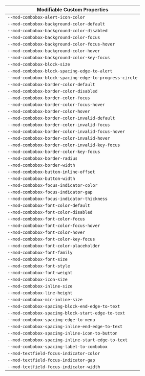| Modifiable Custom Properties                           |
| ------------------------------------------------------ |
| `--mod-combobox-alert-icon-color`                      |
| `--mod-combobox-background-color-default`              |
| `--mod-combobox-background-color-disabled`             |
| `--mod-combobox-background-color-focus`                |
| `--mod-combobox-background-color-focus-hover`          |
| `--mod-combobox-background-color-hover`                |
| `--mod-combobox-background-color-key-focus`            |
| `--mod-combobox-block-size`                            |
| `--mod-combobox-block-spacing-edge-to-alert`           |
| `--mod-combobox-block-spacing-edge-to-progress-circle` |
| `--mod-combobox-border-color-default`                  |
| `--mod-combobox-border-color-disabled`                 |
| `--mod-combobox-border-color-focus`                    |
| `--mod-combobox-border-color-focus-hover`              |
| `--mod-combobox-border-color-hover`                    |
| `--mod-combobox-border-color-invalid-default`          |
| `--mod-combobox-border-color-invalid-focus`            |
| `--mod-combobox-border-color-invalid-focus-hover`      |
| `--mod-combobox-border-color-invalid-hover`            |
| `--mod-combobox-border-color-invalid-key-focus`        |
| `--mod-combobox-border-color-key-focus`                |
| `--mod-combobox-border-radius`                         |
| `--mod-combobox-border-width`                          |
| `--mod-combobox-button-inline-offset`                  |
| `--mod-combobox-button-width`                          |
| `--mod-combobox-focus-indicator-color`                 |
| `--mod-combobox-focus-indicator-gap`                   |
| `--mod-combobox-focus-indicator-thickness`             |
| `--mod-combobox-font-color-default`                    |
| `--mod-combobox-font-color-disabled`                   |
| `--mod-combobox-font-color-focus`                      |
| `--mod-combobox-font-color-focus-hover`                |
| `--mod-combobox-font-color-hover`                      |
| `--mod-combobox-font-color-key-focus`                  |
| `--mod-combobox-font-color-placeholder`                |
| `--mod-combobox-font-family`                           |
| `--mod-combobox-font-size`                             |
| `--mod-combobox-font-style`                            |
| `--mod-combobox-font-weight`                           |
| `--mod-combobox-icon-size`                             |
| `--mod-combobox-inline-size`                           |
| `--mod-combobox-line-height`                           |
| `--mod-combobox-min-inline-size`                       |
| `--mod-combobox-spacing-block-end-edge-to-text`        |
| `--mod-combobox-spacing-block-start-edge-to-text`      |
| `--mod-combobox-spacing-edge-to-menu`                  |
| `--mod-combobox-spacing-inline-end-edge-to-text`       |
| `--mod-combobox-spacing-inline-icon-to-button`         |
| `--mod-combobox-spacing-inline-start-edge-to-text`     |
| `--mod-combobox-spacing-label-to-combobox`             |
| `--mod-textfield-focus-indicator-color`                |
| `--mod-textfield-focus-indicator-gap`                  |
| `--mod-textfield-focus-indicator-width`                |
